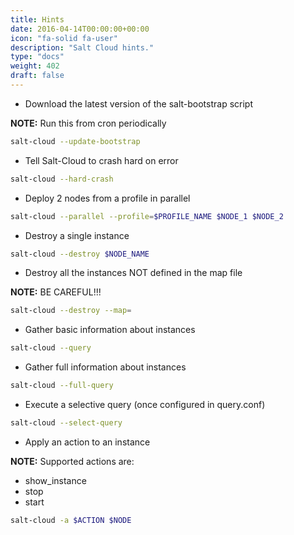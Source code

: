 ```yaml
---
title: Hints
date: 2016-04-14T00:00:00+00:00
icon: "fa-solid fa-user"
description: "Salt Cloud hints."
type: "docs"
weight: 402
draft: false
---
```


- Download the latest version of the salt-bootstrap script

**NOTE:** Run this from cron periodically

```bash
salt-cloud --update-bootstrap
```

- Tell Salt-Cloud to crash hard on error

```bash
salt-cloud --hard-crash
```

- Deploy 2 nodes from a profile in parallel

```bash
salt-cloud --parallel --profile=$PROFILE_NAME $NODE_1 $NODE_2
```

- Destroy a single instance

```bash
salt-cloud --destroy $NODE_NAME
```

- Destroy all the instances NOT defined in the map file

**NOTE:** BE CAREFUL!!!

```bash
salt-cloud --destroy --map=
```

- Gather basic information about instances

```bash
salt-cloud --query
```

- Gather full information about instances

```bash
salt-cloud --full-query
```

- Execute a selective query (once configured in query.conf)

```bash
salt-cloud --select-query
```

- Apply an action to an instance

**NOTE:** Supported actions are:

- show_instance
- stop
- start

```bash
salt-cloud -a $ACTION $NODE
```
